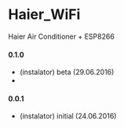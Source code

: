 # Haier_WiFi
Haier Air Conditioner + ESP8266

#### 0.1.0
* (instalator) beta (29.06.2016)
* 
#### 0.0.1
* (instalator) initial (24.06.2016)
